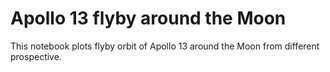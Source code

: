 # Apollo 13 flyby around the Moon

This notebook plots flyby orbit of Apollo 13 around the Moon from different prospective.
